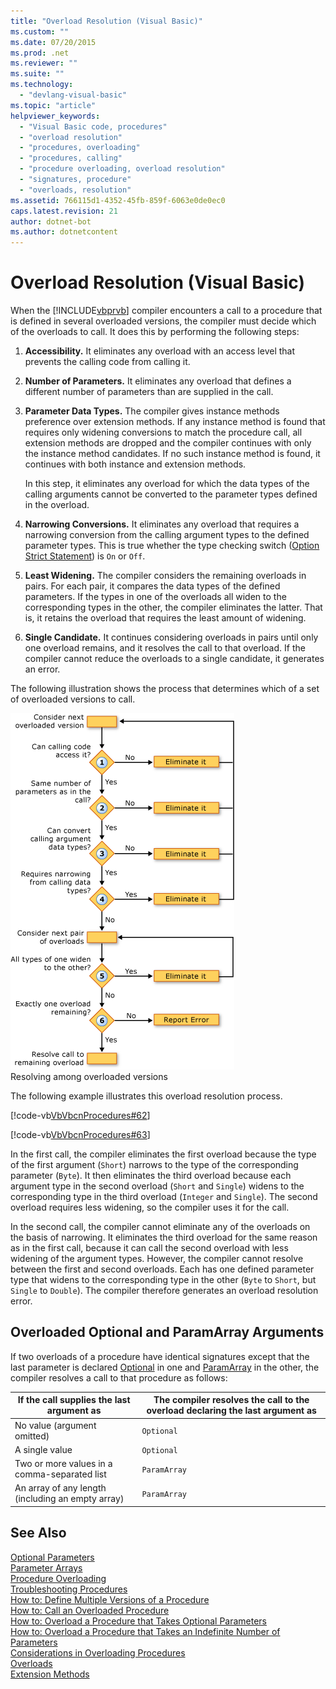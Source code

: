 ```yaml
---
title: "Overload Resolution (Visual Basic)"
ms.custom: ""
ms.date: 07/20/2015
ms.prod: .net
ms.reviewer: ""
ms.suite: ""
ms.technology: 
  - "devlang-visual-basic"
ms.topic: "article"
helpviewer_keywords: 
  - "Visual Basic code, procedures"
  - "overload resolution"
  - "procedures, overloading"
  - "procedures, calling"
  - "procedure overloading, overload resolution"
  - "signatures, procedure"
  - "overloads, resolution"
ms.assetid: 766115d1-4352-45fb-859f-6063e0de0ec0
caps.latest.revision: 21
author: dotnet-bot
ms.author: dotnetcontent
---
```

# Overload Resolution (Visual Basic)
When the [!INCLUDE[vbprvb](~/includes/vbprvb-md.md)] compiler encounters a call to a procedure that is defined in several overloaded versions, the compiler must decide which of the overloads to call. It does this by performing the following steps:  
  
1.  **Accessibility.** It eliminates any overload with an access level that prevents the calling code from calling it.  
  
2.  **Number of Parameters.** It eliminates any overload that defines a different number of parameters than are supplied in the call.  
  
3.  **Parameter Data Types.** The compiler gives instance methods preference over extension methods. If any instance method is found that requires only widening conversions to match the procedure call, all extension methods are dropped and the compiler continues with only the instance method candidates. If no such instance method is found, it continues with both instance and extension methods.  
  
     In this step, it eliminates any overload for which the data types of the calling arguments cannot be converted to the parameter types defined in the overload.  
  
4.  **Narrowing Conversions.** It eliminates any overload that requires a narrowing conversion from the calling argument types to the defined parameter types. This is true whether the type checking switch ([Option Strict Statement](../../../../visual-basic/language-reference/statements/option-strict-statement.md)) is `On` or `Off`.  
  
5.  **Least Widening.** The compiler considers the remaining overloads in pairs. For each pair, it compares the data types of the defined parameters. If the types in one of the overloads all widen to the corresponding types in the other, the compiler eliminates the latter. That is, it retains the overload that requires the least amount of widening.  
  
6.  **Single Candidate.** It continues considering overloads in pairs until only one overload remains, and it resolves the call to that overload. If the compiler cannot reduce the overloads to a single candidate, it generates an error.  
  
 The following illustration shows the process that determines which of a set of overloaded versions to call.  
  
 ![Flow diagram of overload resolution process](./media/overloadres.gif "OverloadRes")  
Resolving among overloaded versions  
  
 The following example illustrates this overload resolution process.  
  
 [!code-vb[VbVbcnProcedures#62](./codesnippet/VisualBasic/overload-resolution_1.vb)]  
  
 [!code-vb[VbVbcnProcedures#63](./codesnippet/VisualBasic/overload-resolution_2.vb)]  
  
 In the first call, the compiler eliminates the first overload because the type of the first argument (`Short`) narrows to the type of the corresponding parameter (`Byte`). It then eliminates the third overload because each argument type in the second overload (`Short` and `Single`) widens to the corresponding type in the third overload (`Integer` and `Single`). The second overload requires less widening, so the compiler uses it for the call.  
  
 In the second call, the compiler cannot eliminate any of the overloads on the basis of narrowing. It eliminates the third overload for the same reason as in the first call, because it can call the second overload with less widening of the argument types. However, the compiler cannot resolve between the first and second overloads. Each has one defined parameter type that widens to the corresponding type in the other (`Byte` to `Short`, but `Single` to `Double`). The compiler therefore generates an overload resolution error.  
  
## Overloaded Optional and ParamArray Arguments  
 If two overloads of a procedure have identical signatures except that the last parameter is declared [Optional](../../../../visual-basic/language-reference/modifiers/optional.md) in one and [ParamArray](../../../../visual-basic/language-reference/modifiers/paramarray.md) in the other, the compiler resolves a call to that procedure as follows:  
  
|If the call supplies the last argument as|The compiler resolves the call to the overload declaring the last argument as|  
|---|---|  
|No value (argument omitted)|`Optional`|  
|A single value|`Optional`|  
|Two or more values in a comma-separated list|`ParamArray`|  
|An array of any length (including an empty array)|`ParamArray`|  
  
## See Also  
 [Optional Parameters](./optional-parameters.md)   
 [Parameter Arrays](./parameter-arrays.md)   
 [Procedure Overloading](./procedure-overloading.md)   
 [Troubleshooting Procedures](./troubleshooting-procedures.md)   
 [How to: Define Multiple Versions of a Procedure](./how-to-define-multiple-versions-of-a-procedure.md)   
 [How to: Call an Overloaded Procedure](./how-to-call-an-overloaded-procedure.md)   
 [How to: Overload a Procedure that Takes Optional Parameters](./how-to-overload-a-procedure-that-takes-optional-parameters.md)   
 [How to: Overload a Procedure that Takes an Indefinite Number of Parameters](./how-to-overload-a-procedure-that-takes-an-indefinite-number-of-parameters.md)   
 [Considerations in Overloading Procedures](./considerations-in-overloading-procedures.md)   
 [Overloads](../../../../visual-basic/language-reference/modifiers/overloads.md)   
 [Extension Methods](./extension-methods.md)
